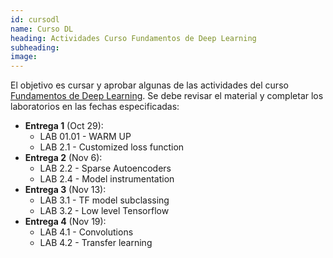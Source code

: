 ```yaml
---
id: cursodl
name: Curso DL
heading: Actividades Curso Fundamentos de Deep Learning
subheading: 
image: 
---
```


El objetivo es cursar y aprobar algunas de las actividades del curso [Fundamentos de Deep Learning](https://fagonzalezo.github.io/2021.deeplearning/intro.html#). Se debe revisar el material y completar los laboratorios en las fechas especificadas:

* **Entrega 1** (Oct 29):
  * LAB 01.01 - WARM UP
  * LAB 2.1 - Customized loss function
* **Entrega 2** (Nov 6):
  * LAB 2.2 - Sparse Autoencoders
  * LAB 2.4 - Model instrumentation
* **Entrega 3** (Nov 13):
  * LAB 3.1 - TF model subclassing
  * LAB 3.2 - Low level Tensorflow
* **Entrega 4** (Nov 19):
  * LAB 4.1 - Convolutions
  * LAB 4.2 - Transfer learning

